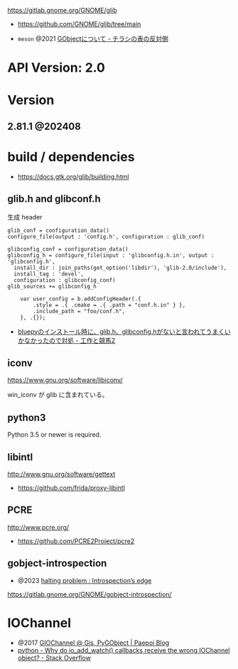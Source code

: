 https://gitlab.gnome.org/GNOME/glib

- https://github.com/GNOME/glib/tree/main

- `meson` @2021 [GObjectについて - チラシの表の反対側](https://www.kofuk.org/blog/20210622-gobject/)

# API Version: 2.0

# Version

## 2.81.1 @202408

# build / dependencies

- https://docs.gtk.org/glib/building.html

## glib.h and glibconf.h

生成 header

```meson
glib_conf = configuration_data()
configure_file(output : 'config.h', configuration : glib_conf)

glibconfig_conf = configuration_data()
glibconfig_h = configure_file(input : 'glibconfig.h.in', output : 'glibconfig.h',
  install_dir : join_paths(get_option('libdir'), 'glib-2.0/include'),
  install_tag : 'devel',
  configuration : glibconfig_conf)
glib_sources += glibconfig_h
```

```zig
    var user_config = b.addConfigHeader(.{
        .style = .{ .cmake = .{ .path = "conf.h.in" } },
        .include_path = "foo/conf.h",
    }, .{});
```

- [bluepyのインストール時に、glib.h、glibconfig.hがないと言われてうまくいかなかったので対処 - 工作と競馬2](https://dekuo-03.hatenablog.jp/entry/2020/03/09/130807)

## iconv

https://www.gnu.org/software/libiconv/

win_iconv が glib に含まれている。

## python3

Python 3.5 or newer is required.

## libintl

http://www.gnu.org/software/gettext

- https://github.com/frida/proxy-libintl

## PCRE

http://www.pcre.org/

- https://github.com/PCRE2Project/pcre2

## gobject-introspection

- @2023 [halting problem : Introspection’s edge](https://www.bassi.io/articles/2023/10/25/introspections-edge/)

https://gitlab.gnome.org/GNOME/gobject-introspection/

# IOChannel

- @2017 [GIOChannel @ Gjs, PyGObject | Paepoi Blog](https://palepoli.skr.jp/wp/2017/01/22/giochannel-gjs-pygobject/)
- [python - Why do io_add_watch() callbacks receive the wrong IOChannel object? - Stack Overflow](https://stackoverflow.com/questions/54719569/why-do-io-add-watch-callbacks-receive-the-wrong-iochannel-object)
